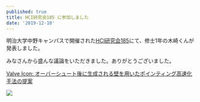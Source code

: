 ```yaml
---
published: true
title: HCI研究会185 に参加しました
date: '2019-12-10'
---
```

明治大学中野キャンパスで開催された[HCI研究会185](http://www.sighci.jp/events/sig/185)にて、修士1年の木崎くんが発表しました。

みなさんから盛んな議論をいただきました。ありがとうございました。

[Valve Icon: オーバーシュート後に生成される壁を用いたポインティング高速化手法の提案](https://research.miyashita.com/papers/D227)

![](https://lh3.googleusercontent.com/-HIyZSDYFtF0/XgNiIHRuViI/AAAAAAAARN0/_rnkTnS-yaANgGI0nUUVYWb0t07qrIDGACLcBGAsYHQ/%25E3%2582%25B9%25E3%2582%25AF%25E3%2583%25AA%25E3%2583%25BC%25E3%2583%25B3%25E3%2582%25B7%25E3%2583%25A7%25E3%2583%2583%25E3%2583%2588%2B2019-12-25%2B22.17.45.png)
